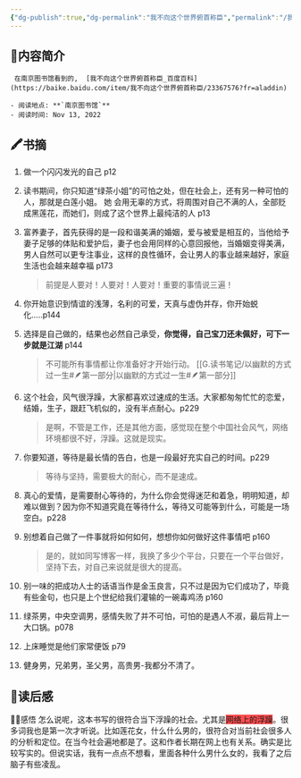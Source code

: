 ```yaml
---
{"dg-publish":true,"dg-permalink":"我不向这个世界俯首称臣","permalink":"/我不向这个世界俯首称臣/","noteIcon":"","created":"2022-12-13T22:01Z","updated":""}
---
```



## 📜**内容简介**

```ad-note
 在南京图书馆看到的,  [我不向这个世界俯首称臣_百度百科](https://baike.baidu.com/item/我不向这个世界俯首称臣/23367576?fr=aladdin)

- 阅读地点: **`南京图书馆`**
- 阅读时间: Nov 13, 2022

```

## 🖍️书摘

1. 做一个闪闪发光的自己 p12

2. 读书期间，你只知道“绿茶小姐”的可怕之处，但在社会上，还有另一种可怕的人，那就是白莲小姐。 她 会用无辜的方式，将周围对自己不满的人，全部贬成黑莲花，而她们，则成了这个世界上最纯洁的人 p13

3. 富养妻子，首先获得的是一段和谐美满的婚姻，爱与被爱是相互的，当他给予妻子足够的体贴和爱护后，妻子也会用同样的心意回报他，当婚姻变得美满，男人自然可以更专注事业，这样的良性循环，会让男人的事业越来越好，家庭生活也会越来越幸福  p173
    >前提是人要对！人要对！人要对！重要的事情说三遍！

5. 你开始意识到情谊的浅薄，名利的可爱，天真与虚伪并存，你开始蜕化…..p144

6. 选择是自己做的，结果也必然自己承受，**你觉得，自己宝刀还未佩好，可下一步就是江湖** p144
    >不可能所有事情都让你准备好才开始行动。 [[G.读书笔记/以幽默的方式过一生#🪶第一部分\|以幽默的方式过一生#🪶第一部分]]


6. 这个社会，风气很浮躁，大家都喜欢过速成的生活。大家都匆匆忙忙的恋爱，结婚，生子，跟赶飞机似的，没有半点耐心。p229
    >是啊，不管是工作，还是其他方面，感觉现在整个中国社会风气，网络环境都很不好，浮躁。这就是现实。

7. 你要知道，等待是最长情的告白，也是一段最好充实自己的时间。p229
     >等待与坚持，需要极大的耐心，而不是速成。


8. 真心的爱情，是需要耐心等待的，为什么你会觉得迷茫和着急，明明知道，却难以做到？因为你不知道究竟在等待什么，等待又可能等到什么，可能是一场空白。p228

9. 别想着自己做了一件事就将如何如何，想想你如何做好这件事情吧 p160
     >是的，就如同写博客一样，我换了多少个平台，只要在一个平台做好，坚持下去，对自己来说就是很大的提高。

10. 别一味的把成功人士的话语当作是金玉良言，只不过是因为它们成功了，毕竟有些金句，也只是上个世纪给我们灌输的一碗毒鸡汤 p160
11. 绿茶男，中央空调男，感情失败了并不可怕，可怕的是遇人不淑，最后背上一大口锅。p078
12. 上床睡觉是他们家常便饭  p79
13. 健身男，兄弟男，圣父男，高贵男-我都分不清了。

## 🌟读后感

🧙‍♂️感悟   怎么说呢，这本书写的很符合当下浮躁的社会。尤其是<span style="background:#ff4d4f">网络上的浮躁</span>。很多词我也是第一次才听说。比如莲花女，什么什么男的，很符合对当前社会很多人的分析和定位。在当今社会遍地都是了。这和作者长期在网上也有关系。确实是比较写实的。但说实话，我有一点点不想看，里面各种什么男什么女的，我看了之后脑子有些凌乱。
